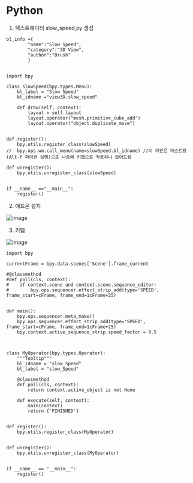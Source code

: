 Python
========


1. 텍스트에디터 slow_speed,py 생성

```
bl_info ={
        "name":"Slow Speed",
        "category":"3D View",
        "author":"Brush"
        }


import bpy

class slowSpeed(bpy.types.Menu):
    bl_label = "Slow Speed"
    bl_idname ="view3D.slow_speed"
    
    def draw(self, context):
        layout = self.layout
        layout.operator("mesh.primitive_cube_add")
        layout.operator("object.duplicate_move")
    
    
def register():
    bpy.utils.register_class(slowSpeed)
//  bpy.ops.wm.call_menu(name=slowSpeed.bl_idname) //이 라인은 테스트용(Alt-P 파이썬 실행)으로 나중에 키맵으로 적용하니 없어도됨
    
def unregister():
    bpy.utils.unregister_class(slowSpeed)
    
    
if __name__ =="__main__":
    register()
```

2. 애드온 설치

![image](https://user-images.githubusercontent.com/30430227/184315929-8a98eded-e65e-44f0-b98f-5f7bdbc3b03d.png)

3. 키맵 

![image](https://user-images.githubusercontent.com/30430227/184316927-606a7975-8416-4b79-986b-f7d99a3fd9fb.png)





```
import bpy

currentFrame = bpy.data.scenes['Scene'].frame_current

#@classmethod
#def poll(cls, context):
#    if context.scene and context.scene.sequence_editor:
#        bpy.ops.sequencer.effect_strip_add(type='SPEED', frame_start=cFrame, frame_end=1cFrame+25)


def main():
    bpy.ops.sequencer.meta_make()
    bpy.ops.sequencer.effect_strip_add(type='SPEED', frame_start=cFrame, frame_end=1cFrame+25)
    bpy.context.active_sequence_strip.speed_factor = 0.5



class MyOperator(bpy.types.Operator):
    """Tooltip"""
    bl_idname = "slow_Speed"
    bl_label = "slow_Speed"

    @classmethod
    def poll(cls, context):
        return context.active_object is not None

    def execute(self, context):
        main(context)
        return {'FINISHED'}


def register():
    bpy.utils.register_class(MyOperator)


def unregister():
    bpy.utils.unregister_class(MyOperator)


if __name__ == "__main__":
    register()
```
